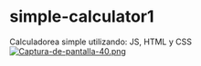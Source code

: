 # simple-calculator1
Calculadorea simple utilizando: JS, HTML y CSS
[![Captura-de-pantalla-40.png](https://i.postimg.cc/mr9T8YpL/Captura-de-pantalla-40.png)](https://postimg.cc/kVnr5bdz)
